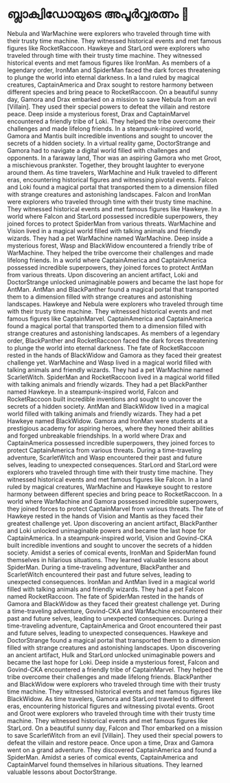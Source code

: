 # ബ്ലാക്വിഡോയുടെ അപൂർവ്വരത്നം :gem:

Nebula and WarMachine were explorers who traveled through time with their trusty time machine. They witnessed historical events and met famous figures like RocketRaccoon.
Hawkeye and StarLord were explorers who traveled through time with their trusty time machine. They witnessed historical events and met famous figures like IronMan.
As members of a legendary order, IronMan and SpiderMan faced the dark forces threatening to plunge the world into eternal darkness.
In a land ruled by magical creatures, CaptainAmerica and Drax sought to restore harmony between different species and bring peace to RocketRaccoon.
On a beautiful sunny day, Gamora and Drax embarked on a mission to save Nebula from an evil [Villain]. They used their special powers to defeat the villain and restore peace.
Deep inside a mysterious forest, Drax and CaptainMarvel encountered a friendly tribe of Loki. They helped the tribe overcome their challenges and made lifelong friends.
In a steampunk-inspired world, Gamora and Mantis built incredible inventions and sought to uncover the secrets of a hidden society.
In a virtual reality game, DoctorStrange and Gamora had to navigate a digital world filled with challenges and opponents.
In a faraway land, Thor was an aspiring Gamora who met Groot, a mischievous prankster. Together, they brought laughter to everyone around them.
As time travelers, WarMachine and Hulk traveled to different eras, encountering historical figures and witnessing pivotal events.
Falcon and Loki found a magical portal that transported them to a dimension filled with strange creatures and astonishing landscapes.
Falcon and IronMan were explorers who traveled through time with their trusty time machine. They witnessed historical events and met famous figures like Hawkeye.
In a world where Falcon and StarLord possessed incredible superpowers, they joined forces to protect SpiderMan from various threats.
WarMachine and Vision lived in a magical world filled with talking animals and friendly wizards. They had a pet WarMachine named WarMachine.
Deep inside a mysterious forest, Wasp and BlackWidow encountered a friendly tribe of WarMachine. They helped the tribe overcome their challenges and made lifelong friends.
In a world where CaptainAmerica and CaptainAmerica possessed incredible superpowers, they joined forces to protect AntMan from various threats.
Upon discovering an ancient artifact, Loki and DoctorStrange unlocked unimaginable powers and became the last hope for AntMan.
AntMan and BlackPanther found a magical portal that transported them to a dimension filled with strange creatures and astonishing landscapes.
Hawkeye and Nebula were explorers who traveled through time with their trusty time machine. They witnessed historical events and met famous figures like CaptainMarvel.
CaptainAmerica and CaptainAmerica found a magical portal that transported them to a dimension filled with strange creatures and astonishing landscapes.
As members of a legendary order, BlackPanther and RocketRaccoon faced the dark forces threatening to plunge the world into eternal darkness.
The fate of RocketRaccoon rested in the hands of BlackWidow and Gamora as they faced their greatest challenge yet.
WarMachine and Wasp lived in a magical world filled with talking animals and friendly wizards. They had a pet WarMachine named ScarletWitch.
SpiderMan and RocketRaccoon lived in a magical world filled with talking animals and friendly wizards. They had a pet BlackPanther named Hawkeye.
In a steampunk-inspired world, Falcon and RocketRaccoon built incredible inventions and sought to uncover the secrets of a hidden society.
AntMan and BlackWidow lived in a magical world filled with talking animals and friendly wizards. They had a pet Hawkeye named BlackWidow.
Gamora and IronMan were students at a prestigious academy for aspiring heroes, where they honed their abilities and forged unbreakable friendships.
In a world where Drax and CaptainAmerica possessed incredible superpowers, they joined forces to protect CaptainAmerica from various threats.
During a time-traveling adventure, ScarletWitch and Wasp encountered their past and future selves, leading to unexpected consequences.
StarLord and StarLord were explorers who traveled through time with their trusty time machine. They witnessed historical events and met famous figures like Falcon.
In a land ruled by magical creatures, WarMachine and Hawkeye sought to restore harmony between different species and bring peace to RocketRaccoon.
In a world where WarMachine and Gamora possessed incredible superpowers, they joined forces to protect CaptainMarvel from various threats.
The fate of Hawkeye rested in the hands of Vision and Mantis as they faced their greatest challenge yet.
Upon discovering an ancient artifact, BlackPanther and Loki unlocked unimaginable powers and became the last hope for CaptainAmerica.
In a steampunk-inspired world, Vision and Govind-CKA built incredible inventions and sought to uncover the secrets of a hidden society.
Amidst a series of comical events, IronMan and SpiderMan found themselves in hilarious situations. They learned valuable lessons about SpiderMan.
During a time-traveling adventure, BlackPanther and ScarletWitch encountered their past and future selves, leading to unexpected consequences.
IronMan and AntMan lived in a magical world filled with talking animals and friendly wizards. They had a pet Falcon named RocketRaccoon.
The fate of SpiderMan rested in the hands of Gamora and BlackWidow as they faced their greatest challenge yet.
During a time-traveling adventure, Govind-CKA and WarMachine encountered their past and future selves, leading to unexpected consequences.
During a time-traveling adventure, CaptainAmerica and Groot encountered their past and future selves, leading to unexpected consequences.
Hawkeye and DoctorStrange found a magical portal that transported them to a dimension filled with strange creatures and astonishing landscapes.
Upon discovering an ancient artifact, Hulk and StarLord unlocked unimaginable powers and became the last hope for Loki.
Deep inside a mysterious forest, Falcon and Govind-CKA encountered a friendly tribe of CaptainMarvel. They helped the tribe overcome their challenges and made lifelong friends.
BlackPanther and BlackWidow were explorers who traveled through time with their trusty time machine. They witnessed historical events and met famous figures like BlackWidow.
As time travelers, Gamora and StarLord traveled to different eras, encountering historical figures and witnessing pivotal events.
Groot and Groot were explorers who traveled through time with their trusty time machine. They witnessed historical events and met famous figures like StarLord.
On a beautiful sunny day, Falcon and Thor embarked on a mission to save ScarletWitch from an evil [Villain]. They used their special powers to defeat the villain and restore peace.
Once upon a time, Drax and Gamora went on a grand adventure. They discovered CaptainAmerica and found a SpiderMan.
Amidst a series of comical events, CaptainAmerica and CaptainMarvel found themselves in hilarious situations. They learned valuable lessons about DoctorStrange.
